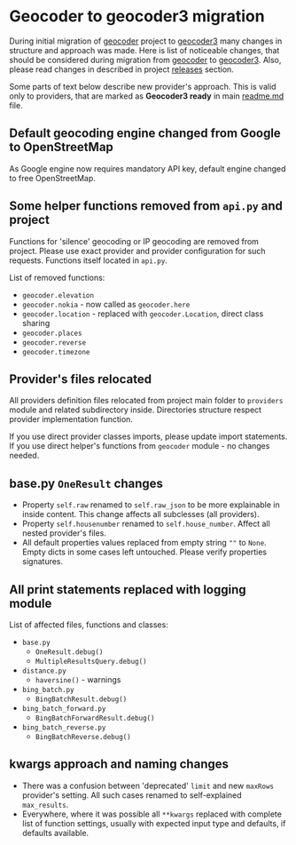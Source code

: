 # Geocoder to geocoder3 migration

During initial migration of [geocoder] project to [geocoder3] many changes in
structure and approach was made. Here is list of noticeable changes, that should be
considered during migration from [geocoder] to [geocoder3]. Also, please read changes
in described in project [releases] section.

Some parts of text below describe new provider's approach. This is valid only to
providers, that are marked as **Geocoder3 ready** in main [readme.md] file.

## Default geocoding engine changed from Google to OpenStreetMap

As Google engine now requires mandatory API key, default engine changed to free
OpenStreetMap.

## Some helper functions removed from `api.py` and project

Functions for 'silence' geocoding or IP geocoding are removed from project. Please
use exact provider and provider configuration for such requests. Functions itself
located in `api.py`.

List of removed functions:

- `geocoder.elevation`
- `geocoder.nokia` - now called as `geocoder.here`
- `geocoder.location` - replaced with `geocoder.Location`, direct class sharing
- `geocoder.places`
- `geocoder.reverse`
- `geocoder.timezone`

## Provider's files relocated

All providers definition files relocated from project main folder to `providers`
module and related subdirectory inside. Directories structure respect provider
implementation function.

If you use direct provider classes imports, please update import statements. If you
use direct helper's functions from `geocoder` module - no changes needed.

## base.py `OneResult` changes

- Property `self.raw` renamed to `self.raw_json` to be more explainable in inside
  content. This change affects all subclesses (all providers).
- Property `self.housenumber` renamed to `self.house_number`. Affect all nested
  provider's files.
- All default properties values replaced from empty string `""` to `None`. Empty
  dicts in some cases left untouched. Please verify properties signatures.

## All print statements replaced with logging module

List of affected files, functions and classes:

- `base.py`
  - `OneResult.debug()`
  - `MultipleResultsQuery.debug()`
- `distance.py`
  - `haversine()` - warnings
- `bing_batch.py`
  - `BingBatchResult.debug()`
- `bing_batch_forward.py`
  - `BingBatchForwardResult.debug()`
- `bing_batch_reverse.py`
  - `BingBatchReverse.debug()`

## kwargs approach and naming changes

- There was a confusion between 'deprecated' `limit` and new `maxRows` provider's
  setting. All such cases renamed to self-explained `max_results`.
- Everywhere, where it was possible all `**kwargs` replaced with complete list of
  function settings, usually with expected input type and defaults, if defaults
  available.

[geocoder]: https://github.com/DenisCarriere/geocoder
[geocoder3]: https://github.com/insspb/geocoder3
[releases]: https://github.com/insspb/geocoder3/releases
[readme.md]: https://github.com/insspb/geocoder3#readme
